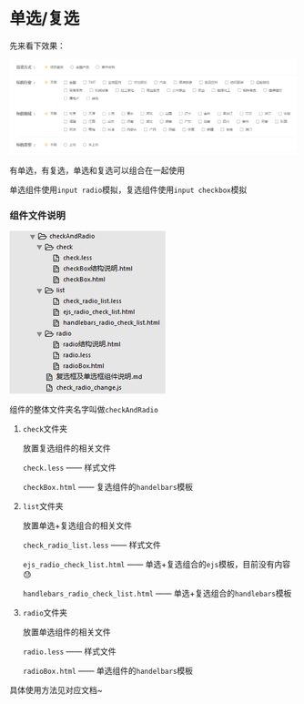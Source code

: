# 单选/复选

<!-- toc -->

先来看下效果：

![PNG](../../demo/img/checkAndRadio/picture.png)

有单选，有复选，单选和复选可以组合在一起使用

单选组件使用`input radio`模拟，复选组件使用`input checkbox`模拟

### 组件文件说明

![PNG](../../demo/img/checkAndRadio/file.png)

组件的整体文件夹名字叫做`checkAndRadio`

1. `check`文件夹

	放置复选组件的相关文件

	`check.less` —— 样式文件

	`checkBox.html` —— 复选组件的`handelbars`模板

2. `list`文件夹

	放置单选+复选组合的相关文件

	`check_radio_list.less` —— 样式文件

	`ejs_radio_check_list.html` —— 单选+复选组合的`ejs`模板，目前没有内容 :sweat:

	`handlebars_radio_check_list.html` —— 单选+复选组合的`handlebars`模板

3. `radio`文件夹

	放置单选组件的相关文件
	
	`radio.less` —— 样式文件

	`radioBox.html` —— 单选组件的`handelbars`模板


具体使用方法见对应文档~